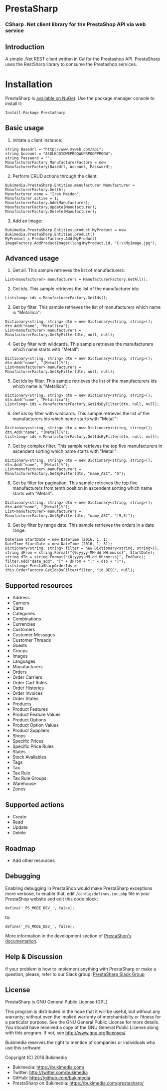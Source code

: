 # PrestaSharp
### CSharp .Net client library for the PrestaShop API via web service

## Introduction
A simple .Net REST client written in C# for the Prestashop API.
PrestaSharp uses the RestSharp library to consume the Prestashop services.

# Installation

PrestaSharp is [available on NuGet](https://www.nuget.org/packages/PrestaSharp/). Use the package manager
console to install it:

```
Install-Package PrestaSharp
```

## Basic usage
1) Initiate a client instance:

```
string BaseUrl = "http://www.myweb.com/api";
string Account = "ASDLKJOIQWEPROQWUPRPOQPPRQOW";
string Password = "";
ManufacturerFactory ManufacturerFactory = new ManufacturerFactory(BaseUrl, Account, Password);
```

2) Perform CRUD actions through the client:

```
Bukimedia.PrestaSharp.Entities.manufacturer Manufacturer = ManufacturerFactory.Get(6);
Manufacturer.name = "Iron Maiden";
Manufacturer.active = 1;        
ManufacturerFactory.Add(Manufacturer);
ManufacturerFactory.Update(Manufacturer);
ManufacturerFactory.Delete(Manufacturer);
```

3) Add an image:

```
Bukimedia.PrestaSharp.Entities.product MyProduct = new Bukimedia.PrestaSharp.Entities.product()
MyProduct = ProductFactory.Add(MyProduct)
ImageFactory.AddProductImage((long)MyProduct.id, "C:\\MyImage.jpg");
```

## Advanced usage
1) Get all. This sample retrieves the list of manufacturers:

```
List<manufacturer> manufacturers = ManufacturerFactory.GetAll();
```

2) Get ids. This sample retrieves the list of the manufacturer ids:

```
List<long> ids = ManufacturerFactory.GetIds();
```

3) Get by filter. This sample retrieves the list of manufacturers which name is "Metallica":

```
Dictionary<string, string> dtn = new Dictionary<string, string>();
dtn.Add("name", "Metallica");
List<manufacturer> manufacturers = ManufacturerFactory.GetByFilter(dtn, null, null);
```

4) Get by filter with wildcards. This sample retrieves the manufacturers which name starts with "Metall":

```
Dictionary<string, string> dtn = new Dictionary<string, string>();
dtn.Add("name", "[Metall]%");
List<manufacturer> manufacturers = ManufacturerFactory.GetByFilter(dtn, null, null);
```

5) Get ids by filter. This sample retrieves the list of the manufacturers ids which name is "Metallica":

```
Dictionary<string, string> dtn = new Dictionary<string, string>();
dtn.Add("name", "Metallica");
List<long> ids = ManufacturerFactory.GetIdsByFilter(dtn, null, null);
```

6) Get ids by filter with wildcards. This sample retrieves the list of the manufacturers ids which name starts with "Metall":

```
Dictionary<string, string> dtn = new Dictionary<string, string>();
dtn.Add("name", "[Metall]%");
List<long> ids = ManufacturerFactory.GetIdsByFilter(dtn, null, null);
```

7) Get by complex filter. This sample retrieves the top five manufacturers in ascendent sorting which name starts with "Metall":

```
Dictionary<string, string> dtn = new Dictionary<string, string>();
dtn.Add("name", "[Metall]%");
List<manufacturer> manufacturers = ManufacturerFactory.GetByFilter(dtn, "name_ASC", "5");
```

8) Get by filter for pagination. This sample retrieves the top five manufacturers from tenth position in ascendent sorting which name starts with "Metall":

```
Dictionary<string, string> dtn = new Dictionary<string, string>();
dtn.Add("name", "[Metall]%");
List<manufacturer> manufacturers = ManufacturerFactory.GetByFilter(dtn, "name_ASC", "[9,5]");
```

9) Get by filter by range date. This sample retrieves the orders in a date range:

```
DateTime StartDate = new DateTime (2016, 1, 1);
DateTime StartDate = new DateTime (2016, 1, 31);
Dictionary<string, string> filter = new Dictionary<string, string>();
string dFrom = string.Format("{0:yyyy-MM-dd HH:mm:ss}", StartDate);
string dTo = string.Format("{0:yyyy-MM-dd HH:mm:ss}", EndDate);
filter.Add("date_add", "[" + dFrom + "," + dTo + "]");
List<long> PrestaSharpOrderIds = this.OrderFactory.GetIdsByFilter(filter, "id_DESC", null);
```

## Supported resources
- Address
- Carriers
- Carts
- Categories
- Combinations
- Currencies
- Customers
- Customer Messages
- Customer Threads
- Guests
- Groups
- Images
- Languages
- Manufacturers
- Orders
- Order Carriers
- Order Cart Rules
- Order Histories
- Order Invoices
- Order States
- Products
- Product Features
- Product Feature Values
- Product Options
- Product Option Values
- Product Suppliers
- Shops
- Specific Prices
- Specific Price Rules
- States
- Stock Availables
- Tags
- Tax
- Tax Rule
- Tax Rule Groups
- Warehouse
- Zones

## Supported actions
- Create
- Read
- Update
- Delete

## Roadmap
- Add other resources

## Debugging

Enabling debugging in PrestaShop would make PrestaSharp exceptions more verbose, to enable that, edit ```/config/defines.inc.php``` file in your PrestaShop website and edit this code block:

```
define('_PS_MODE_DEV_', false);
```

to:

```
define('_PS_MODE_DEV_', false);
```

More information in the development section of [PrestaShop's documentation](http://doc.prestashop.com/display/PS15/Setting+up+your+local+development+environment).

## Help & Discussion

If your problem is how to implement anything with PrestaSharp or make a question,
please, refer to our Slack group: 
[PrestaSharp Slack Group](https://join.slack.com/t/prestasharp/shared_invite/enQtNTM2OTI1OTg0NzUyLTY4NDdkZDFmY2EwMGE4MTMzZjk5YzZiMTk3MzUwNzUxNTdhMWEwZjFjNDJiZTIyMjI0MDM0NTcwMzIzNGI0Njc)

## License
PrestaSharp is GNU General Public License (GPL)

This program is distributed in the hope that it will be useful, but without any warranty; without even the implied warranty of merchantabilty or fitness for a particular purpose. See the GNU General Public License for more details. You should have received a copy of the GNU General Public License along with this program. If not, see <http://www.gnu.org/licenses/>.

Bukimedia reserves the right to mention of companies or individuals who use this software.

Copyright (C) 2016 Bukimedia
- Bukimedia: https://bukimedia.com/
- Twitter: http://twitter.com/bukimedia
- GitHub: https://github.com/bukimedia
- PrestaSharp on Bukimedia: https://bukimedia.com/prestasharp/
